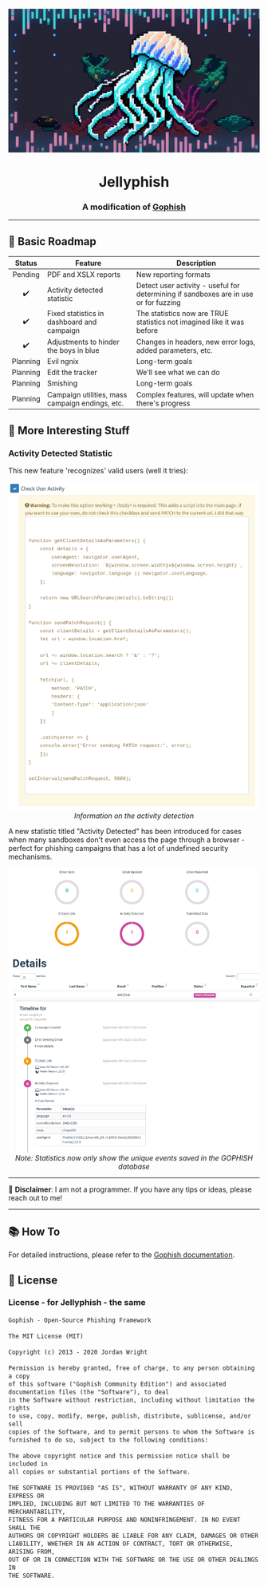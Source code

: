 <p align="center">
    <img src="extras/jellyphish.jpg" alt="Jellyphish Logo">
</p>

<h1 align="center">Jellyphish</h1>
<h3 align="center">A modification of <a href="https://getgophish.com">Gophish</a></h3>

---

## 🚀 Basic Roadmap

| Status       | Feature                                             | Description                                                                          |
|:------------:|-----------------------------------------------------|--------------------------------------------------------------------------------------|
| Pending      | PDF and XSLX reports                                | New reporting formats                                                                |
| ✔️           | Activity detected statistic                         | Detect user activity - useful for determining if sandboxes are in use or for fuzzing |
| ✔️           | Fixed statistics in dashboard and campaign          | The statistics now are TRUE statistics not imagined like it was before               |
| ✔️           | Adjustments to hinder the boys in blue              | Changes in headers, new error logs, added parameters, etc.                           |
| Planning     | Evil ngnix                                          | Long-term goals                                                                      |
| Planning     | Edit the tracker                                    | We'll see what we can do                                                             |
| Planning     | Smishing                                            | Long-term goals                                                                      |
| Planning     | Campaign utilities, mass campaign endings, etc.     | Complex features, will update when there's progress                                  |

## 🧐 More Interesting Stuff

### Activity Detected Statistic
This new feature 'recognizes' valid users (well it tries):

<p align="center">
    <img src="extras/activity_info.PNG" alt="Activity Info">
    <br>
    <em>Information on the activity detection</em>
</p>

A new statistic titled "Activity Detected" has been introduced for cases when many sandboxes don't even access the page through a browser - perfect for phishing campaigns that has a lot of undefined security mechanisms.

<p align="center">
    <img src="extras/activity_statistics.PNG" alt="Capture">
    <br>
    <em>Note: Statistics now only show the unique events saved in the GOPHISH database</em>
</p>

---

🚨 **Disclaimer**: I am not a programmer. If you have any tips or ideas, please reach out to me!

---

## 📚 How To
For detailed instructions, please refer to the [Gophish documentation](https://getgophish.com).

## 🔖 License
### License - for Jellyphish - the same
```
Gophish - Open-Source Phishing Framework

The MIT License (MIT)

Copyright (c) 2013 - 2020 Jordan Wright

Permission is hereby granted, free of charge, to any person obtaining a copy
of this software ("Gophish Community Edition") and associated documentation files (the "Software"), to deal
in the Software without restriction, including without limitation the rights
to use, copy, modify, merge, publish, distribute, sublicense, and/or sell
copies of the Software, and to permit persons to whom the Software is
furnished to do so, subject to the following conditions:

The above copyright notice and this permission notice shall be included in
all copies or substantial portions of the Software.

THE SOFTWARE IS PROVIDED "AS IS", WITHOUT WARRANTY OF ANY KIND, EXPRESS OR
IMPLIED, INCLUDING BUT NOT LIMITED TO THE WARRANTIES OF MERCHANTABILITY,
FITNESS FOR A PARTICULAR PURPOSE AND NONINFRINGEMENT. IN NO EVENT SHALL THE
AUTHORS OR COPYRIGHT HOLDERS BE LIABLE FOR ANY CLAIM, DAMAGES OR OTHER
LIABILITY, WHETHER IN AN ACTION OF CONTRACT, TORT OR OTHERWISE, ARISING FROM,
OUT OF OR IN CONNECTION WITH THE SOFTWARE OR THE USE OR OTHER DEALINGS IN
THE SOFTWARE.
```
